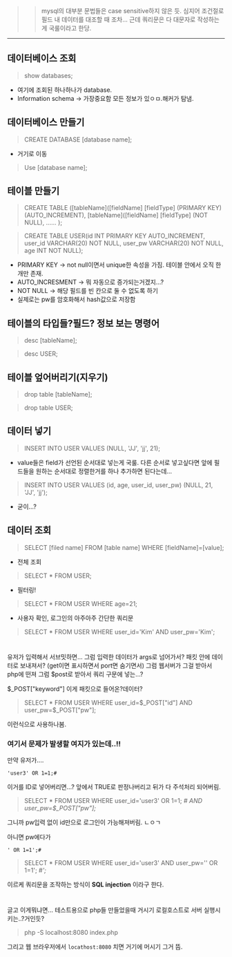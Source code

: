 >> mysql의 대부분 문법들은 case sensitive하지 않은 듯. 심지어 조건절로 필드 내 데이터를 대조할 때 조차...  근데 쿼리문은 다 대문자로 작성하는게 국룰이라고 한당. 

---



## 데이터베이스 조회
>	show databases;

* 여기에 조회된 하나하나가 database.
* Information schema -> 가장중요함 모든 정보가 있ㅇㅁ.해커가 탐냄. 


## 데이터베이스 만들기
>	CREATE DATABASE [database name];

* 거기로 이동
>	Use [database name];


## 테이블 만들기

> CREATE TABLE ([tableName]([fieldName] [fieldType] (PRIMARY KEY) (AUTO_INCREMENT), [tableName]([fieldName] [fieldType] (NOT NULL), ...... );



> CREATE TABLE USER(id INT PRIMARY KEY AUTO_INCREMENT, user_id VARCHAR(20) NOT NULL, user_pw VARCHAR(20) NOT NULL, age INT NOT NULL);
* PRIMARY KEY -> not null이면서 unique한 속성을 가짐. 테이블 안에서 오직 한 개만 존재. 
* AUTO_INCRESMENT -> 뭐 자동으로 증가되는거겠지...? 
* NOT NULL -> 해당 필드를 빈 칸으로 둘 수 없도록 하기
* 실제로는 pw를 암호화해서 hash값으로 저장함

## 테이블의 타입들?필드? 정보 보는 명령어

> desc [tableName];


> desc USER;

## 테이블 엎어버리기(지우기)

> drop table [tableName];


> drop table USER;

## 데이터 넣기

> INSERT INTO USER VALUES (NULL, 'JJ', 'jj', 21);

* value들은 field가 선언된 순서대로 넣는게 국룰. 다른 순서로 넣고싶다면 앞에 필드들을 원하는 순서대로 정렬한거를 하나 추가하면 된다는데...

> INSERT INTO USER VALUES (id, age, user_id, user_pw) (NULL, 21, 'JJ', 'jj');

* 굳이...? 


## 데이터 조회


> SELECT [filed name] FROM [table name] WHERE [fieldName]=[value];

* 전체 조회
> SELECT * FROM USER;


* 필터링!
> SELECT * FROM USER WHERE age=21;


* 사용자 확인, 로그인의 아주아주 간단한 쿼리문 
> SELECT * FROM USER WHERE user_id='Kim' AND user_pw='Kim';



# 


유저가 입력해서 서브밋하면... 
그럼 입력한 데이터가 args로 넘어가서?
패킷 안에 데이터로 보내져서? (get이면 표시하면서 port면 숨기면서) 
그럼 웹서버가 그걸 받아서 php에 떤져
그럼 $post로 받아서 쿼리 구문에 넣는...? 


$_POST["keyword"] 이게 패킷으로 들어온?데이터? 


> SELECT * FROM USER WHERE user_id=$_POST["id"] AND user_pw=$_POST["pw"];


이런식으로 사용하나봄. 


### 여기서 문제가 발생할 여지가 있는데..!!

만약 유저가.... 

`'user3' OR 1=1;# `


이거를 ID로 넣어버리면...? 앞에서 TRUE로 판정나버리고 뒤가 다 주석처리 되어버림. 
> SELECT * FROM USER WHERE user_id='user3' OR 1=1; *#  AND user_pw=$_POST["pw"];*

그니까 pw입력 없이 id만으로 로그인이 가능해져버림. ㄴㅇㄱ 

아니면 pw에다가 

`' OR 1=1';#`

> SELECT * FROM USER WHERE user_id='user3' AND user_pw='' OR 1=1'; *#';*

이르케 쿼리문을 조작하는 방식이 **SQL injection** 이라구 한다.

#
#
#



글고 이게뭐냐면... 테스트용으로 php들 만들었을때 거시기 로컬호스트로 서버 실행시키는..?거인듯?

> php -S localhost:8080 index.php


그리고 웹 브라우저에서 `locathost:8080` 치면 거기에 머시기 그거 뜸. 




